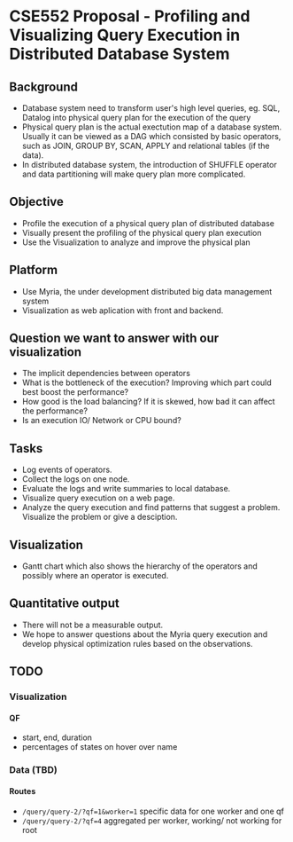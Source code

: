 CSE552 Proposal - Profiling and Visualizing Query Execution in Distributed Database System
==========================================================================================


## Background
* Database system need to transform user's high level queries, eg. SQL, Datalog into physical query plan for the execution of the query
* Physical query plan is the actual exectution map of a database system. Usually it can be viewed as a DAG which consisted by basic operators, such as JOIN, GROUP BY, SCAN, APPLY and relational tables (if the data).
* In distributed database system, the introduction of SHUFFLE operator and data partitioning will make query plan more complicated.

## Objective

* Profile the execution of a physical query plan of distributed database
* Visually present the profiling of the physical query plan execution 
* Use the Visualization to analyze and improve the physical plan

## Platform

* Use Myria, the under development distributed big data management system
* Visualization as web aplication with front and backend. 

## Question we want to answer with our visualization

* The implicit dependencies between operators
* What is the bottleneck of the execution? Improving which part could best boost the performance?
* How good is the load balancing? If it is skewed, how bad it can affect the performance?
* Is an execution IO/ Network or CPU bound?

## Tasks

* Log events of operators.
* Collect the logs on one node.
* Evaluate the logs and write summaries to local database.
* Visualize query execution on a web page.
* Analyze the query execution and find patterns that suggest a problem. Visualize the problem or give a desciption. 

## Visualization

* Gantt chart which also shows the hierarchy of the operators and possibly where an operator is executed.


## Quantitative output

* There will not be a measurable output.
* We hope to answer questions about the Myria query execution and develop physical optimization rules based on the observations. 



## TODO


### Visualization 

#### QF

* start, end, duration
* percentages of states on hover over name

### Data (TBD)

#### Routes

* `/query/query-2/?qf=1&worker=1` specific data for one worker and one qf
* `/query/query-2/?qf=4` aggregated per worker, working/ not working for root
